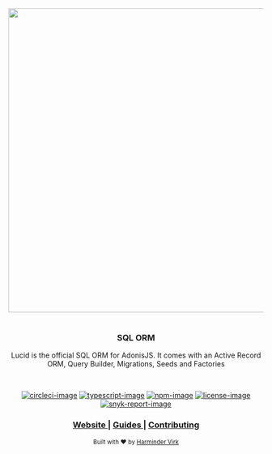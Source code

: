 <div align="center">
  <img src="https://res.cloudinary.com/adonisjs/image/upload/q_100/v1558612869/adonis-readme_zscycu.jpg" width="600px">
</div>

<br />

<div align="center">
  <h3>SQL ORM</h3>
  <p>Lucid is the official SQL ORM for AdonisJS. It comes with an Active Record ORM, Query Builder, Migrations, Seeds and Factories</p>
</div>

<br />

<div align="center">

[![circleci-image]][circleci-url] [![typescript-image]][typescript-url] [![npm-image]][npm-url] [![license-image]][license-url] [![snyk-report-image]][snyk-report-url]

</div>

<div align="center">
  <h3>
    <a href="https://preview.adonisjs.com">
      Website
    </a>
    <span> | </span>
    <a href="https://preview.adonisjs.com/guides/database/introduction">
      Guides
    </a>
    <span> | </span>
    <a href="CONTRIBUTING.md">
      Contributing
    </a>
  </h3>
</div>

<div align="center">
  <sub>Built with ❤︎ by <a href="https://twitter.com/AmanVirk1">Harminder Virk</a>
</div>

[circleci-image]: https://img.shields.io/circleci/build/github/adonisjs/lucid/master.svg?style=for-the-badge&logo=circleci
[circleci-url]: https://circleci.com/gh/adonisjs/lucid "circleci"

[typescript-image]: https://img.shields.io/badge/Typescript-294E80.svg?style=for-the-badge&logo=typescript
[typescript-url]:  "typescript"

[npm-image]: https://img.shields.io/npm/v/@adonisjs/lucid/alpha.svg?style=for-the-badge&logo=npm
[npm-url]: https://www.npmjs.com/package/@adonisjs/lucid/v/alpha "npm"

[license-image]: https://img.shields.io/npm/l/@adonisjs/lucid?color=blueviolet&style=for-the-badge
[license-url]: LICENSE.md "license"

[snyk-report-image]: https://img.shields.io/snyk/vulnerabilities/github/adonisjs/lucid?style=for-the-badge
[snyk-report-url]: https://snyk.io/test/github/adonisjs/lucid "Snyk Audit"
